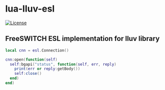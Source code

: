 # lua-lluv-esl

[![License](http://img.shields.io/badge/License-MIT-brightgreen.svg)](LICENSE)

## FreeSWITCH ESL implementation for lluv library

```Lua
local cnn = esl.Connection()

cnn:open(function(self)
  self:bgapi("status", function(self, err, reply)
    print(err or reply:getBody())
    self:close()
  end)
end)
```
